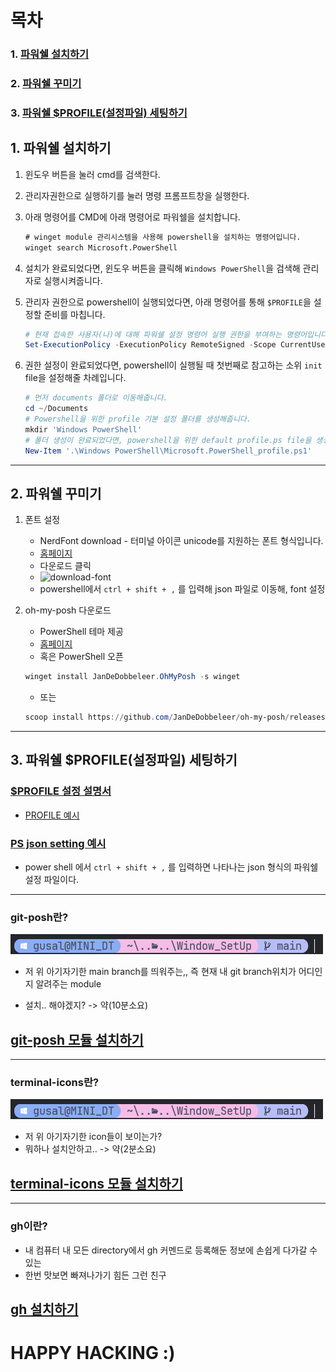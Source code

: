 
# 목차

### 1. [파워쉘 설치하기](#1-파워쉘-설치하기)

### 2. [파워쉘 꾸미기](#3-파워쉘-꾸미기)

### 3. [파워쉘 $PROFILE(설정파일) 세팅하기](#2-파워쉘-profile설정파일-세팅하기)

## 1. 파워쉘 설치하기

1. 윈도우 버튼을 눌러 cmd를 검색한다.
2. 관리자권한으로 실행하기를 눌러 명령 프롬프트창을 실행한다.
3. 아래 명령어를 CMD에 아래 명령어로 파워쉘을 설치합니다.

   ``` cmd
   # winget module 관리시스템을 사용해 powershell을 설치하는 명령어입니다.
   winget search Microsoft.PowerShell
   ```
4. 설치가 완료되었다면, 윈도우 버튼을 클릭해 `Windows PowerShell`을 검색해 관리자로 실행시켜줍니다.
5. 관리자 권한으로 powershell이 실행되었다면, 아래 명령어를 통해 `$PROFILE`을 설정할 준비를 마칩니다.
   ``` powershell
   # 현재 접속한 사용자(나)에 대해 파워쉘 설정 명령어 실행 권한을 부여하는 명령어입니다.
   Set-ExecutionPolicy -ExecutionPolicy RemoteSigned -Scope CurrentUser
   ```
6. 권한 설정이 완료되었다면, powershell이 실행될 때 첫번째로 참고하는 소위 `init` file을 설정해줄 차례입니다.
   ``` powershell
   # 먼저 documents 폴더로 이동해줍니다.
   cd ~/Documents
   # Powershell을 위한 profile 기본 설정 폴더를 생성해줍니다.
   mkdir 'Windows PowerShell'
   # 폴더 생성이 완료되었다면, powershell을 위한 default profile.ps file을 생성해줍니다.
   New-Item '.\Windows PowerShell\Microsoft.PowerShell_profile.ps1'
   
---

## 2. 파워쉘 꾸미기

1. 폰트 설정
   - NerdFont download - 터미널 아이콘 unicode를 지원하는 폰트 형식입니다.
   - [홈페이지](https://www.nerdfonts.com/font-downloads)
   - 다운로드 클릭
   - ![download-font](img/nerd-font.png)
   - powershell에서 `ctrl + shift + ,` 를 입력해 json 파일로 이동해, font 설정

2. oh-my-posh 다운로드
   - PowerShell 테마 제공
   - [홈페이지](https://ohmyposh.dev/docs/installation/windows)
   - 혹은 PowerShell 오픈

   ``` powershell
   winget install JanDeDobbeleer.OhMyPosh -s winget
   ```

   - 또는

   ``` powershell
   scoop install https://github.com/JanDeDobbeleer/oh-my-posh/releases/latest/download/oh-my-posh.json
   ```

---

## 3. 파워쉘 $PROFILE(설정파일) 세팅하기

### [$PROFILE 설정 설명서](./docs/config_profile.md)

- [PROFILE 예시](Microsoft.PowerShell_profile.ps1)

### [PS json setting 예시](settings.json)

- power shell 에서 `ctrl + shift + ,` 를 입력하면 나타나는 json 형식의 파워쉘 설정 파일이다.

---

### git-posh란?

![git-posh](img/git-posh.png)

- 저 위 아기자기한 main branch를 띄워주는,, 즉 현재 내 git branch위치가 어디인지 알려주는 module

- 설치.. 해야겠지? -> 약(10분소요)

## [git-posh 모듈 설치하기](./docs/posh-git.md)

---

### terminal-icons란?

![terminal-icons](img/git-posh.png)

- 저 위 아기자기한 icon들이 보이는가?
- 뭐하나 설치안하고.. -> 약(2분소요)

## [terminal-icons 모듈 설치하기](./docs/terminal-icons.md)

---

### gh이란?

- 내 컴퓨터 내 모든 directory에서 gh 커멘드로 등록해둔 정보에 손쉽게 다가갈 수 있는
- 한번 맛보면 빠져나가기 힘든 그런 친구

## [gh 설치하기](./docs/gh.md)

# HAPPY HACKING :)
